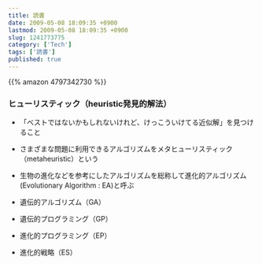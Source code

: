 ```yaml
---
title: 読書
date: 2009-05-08 18:09:35 +0900
lastmod: 2009-05-08 18:09:35 +0900
slug: 1241773775
category: ['Tech']
tags: ['読書']
published: true
---
```


{{% amazon 4797342730 %}}

### ヒューリスティック（heuristic発見的解法）

- 「ベストではないかもしれないけれど、けっこういけてる近似解」を見つけること
- さまざまな問題に利用できるアルゴリズムをメタヒューリスティック（metaheuristic）という
- 生物の進化などを参考にしたアルゴリズムを総称して進化的アルゴリズム(Evolutionary Algorithm : EA)と呼ぶ


- 遺伝的アルゴリズム（GA）
- 遺伝的プログラミング（GP）
- 進化的プログラミング（EP）
- 進化的戦略（ES）
